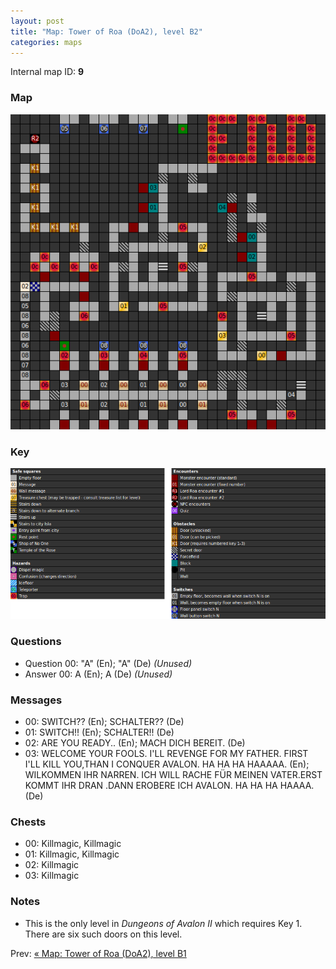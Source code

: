 ```yaml
---
layout: post
title: "Map: Tower of Roa (DoA2), level B2"
categories: maps
---
```


Internal map ID: __9__

### Map

![Dungeons of Avalon II, tower level B2 map](../images/doa2-b2.png "Tower level B2 map")

### Key

![Dungeons of Avalon II, map key](../images/doa2-key.png "Map key")

### Questions

* Question 00: "A" (En); "A" (De) _(Unused)_
* Answer 00: A (En); A (De) _(Unused)_

### Messages

* 00: SWITCH?? (En);
  SCHALTER?? (De)
* 01: SWITCH!! (En);
  SCHALTER!! (De)
* 02: ARE YOU READY.. (En);
  MACH DICH BEREIT. (De)
* 03: WELCOME YOUR FOOLS. I'LL REVENGE FOR MY FATHER. FIRST I'LL KILL YOU,THAN I CONQUER AVALON. HA HA HA HAAAAA. (En);
  WILKOMMEN IHR NARREN. ICH WILL RACHE F&Uuml;R MEINEN VATER.ERST KOMMT IHR DRAN .DANN EROBERE ICH AVALON. HA HA HA HAAAA. (De)

### Chests

* 00: Killmagic, Killmagic
* 01: Killmagic, Killmagic
* 02: Killmagic
* 03: Killmagic

### Notes

* This is the only level in _Dungeons of Avalon II_ which requires Key 1. There
  are six such doors on this level.

Prev: [&laquo; Map: Tower of Roa (DoA2), level B1](doa2-tower-b1.html)
